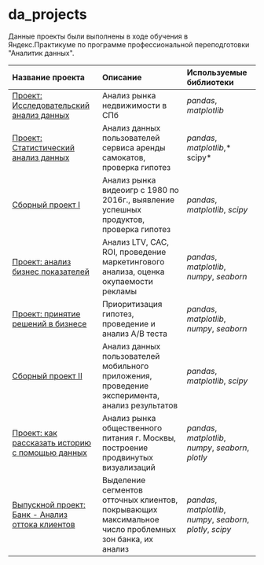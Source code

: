 # da_projects

Данные проекты были выполнены в ходе обучения в Яндекс.Практикуме по программе профессиональной переподготовки "Аналитик данных".

| Название проекта | Описание | Используемые библиотеки | 
| :---------------------- | :---------------------- | :---------------------- |
| [Проект: Исследовательский анализ данных](exploratory_da_project) | Анализ рынка недвижимости в СПб| *pandas*, *matplotlib* |
| [Проект: Статистический анализ данных](statistical_da_project) | Анализ данных пользователей сервиса аренды самокатов, проверка гипотез | *pandas*, *matplotlib*,* scipy* |
| [Сборный проект I](final_project_da_1) | Анализ рынка видеоигр с 1980 по 2016г., выявление успешных продуктов, проверка гипотез| *pandas*, *matplotlib*, *scipy*  |
| [Проект: анализ бизнес показателей](business_da)| Анализ LTV, CAC, ROI, проведение маркетингового анализа, оценка окупаемости рекламы| *pandas*, *matplotlib*, *numpy*, *seaborn* |
| [Проект: принятие решений в бизнесе](a_b_test_da_project) | Приоритизация гипотез, проведение и анализ A/B теста| *pandas*, *matplotlib*, *numpy*, *seaborn* |
| [Сборный проект II](final_project_da_2) | Анализ данных пользователей мобильного приложения, проведение эксперимента, анализ результатов | *pandas*, *matplotlib*, *scipy*  |
| [Проект: как рассказать историю с помощью данных](data_story_project) | Анализ рынка  общественного питания г. Москвы, построение продвинутых визуализаций| *pandas*, *matplotlib*, *numpy*, *seaborn*, *plotly* |
| [Выпускной проект: Банк - Анализ оттока клиентов](final_exam_project) | Выделение сегментов отточных клиентов, покрывающих максимальное число проблемных зон банка, их анализ| *pandas*, *matplotlib*, *numpy*, *seaborn*, *plotly*, *scipy* |
